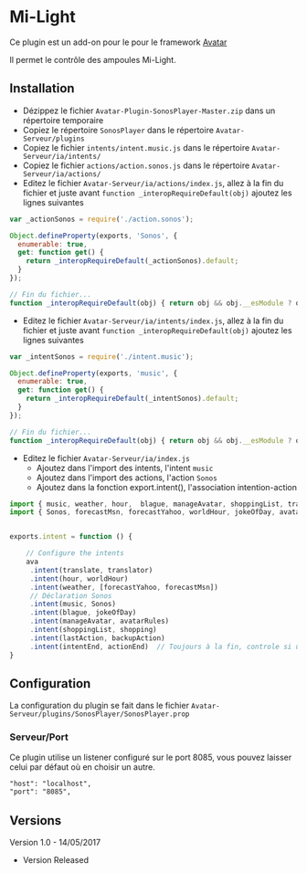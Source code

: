 Mi-Light
========

Ce plugin est un add-on pour le pour le framework [Avatar](https://github.com/Spikharpax/Avatar-Serveur)

Il permet le contrôle des ampoules Mi-Light.


## Installation

- Dézippez le fichier `Avatar-Plugin-SonosPlayer-Master.zip` dans un répertoire temporaire
- Copiez le répertoire `SonosPlayer` dans le répertoire `Avatar-Serveur/plugins`
- Copiez le fichier `intents/intent.music.js` dans le répertoire `Avatar-Serveur/ia/intents/`
- Copiez le fichier `actions/action.sonos.js` dans le répertoire `Avatar-Serveur/ia/actions/`
- Editez le fichier `Avatar-Serveur/ia/actions/index.js`, allez à la fin du fichier et juste avant `function _interopRequireDefault(obj)` ajoutez les lignes suivantes

```javascript
var _actionSonos = require('./action.sonos');

Object.defineProperty(exports, 'Sonos', {
  enumerable: true,
  get: function get() {
    return _interopRequireDefault(_actionSonos).default;
  }
});

// Fin du fichier...
function _interopRequireDefault(obj) { return obj && obj.__esModule ? obj : { default: obj }; }
```

- Editez le fichier `Avatar-Serveur/ia/intents/index.js`, allez à la fin du fichier et juste avant `function _interopRequireDefault(obj)` ajoutez les lignes suivantes

```javascript
var _intentSonos = require('./intent.music');

Object.defineProperty(exports, 'music', {
  enumerable: true,
  get: function get() {
    return _interopRequireDefault(_intentSonos).default;
  }
});

// Fin du fichier...
function _interopRequireDefault(obj) { return obj && obj.__esModule ? obj : { default: obj }; }
```

- Editez le fichier `Avatar-Serveur/ia/index.js`
	- Ajoutez dans l'import des intents, l'intent `music`
	- Ajoutez dans l'import des actions, l'action `Sonos`
	- Ajoutez dans la fonction export.intent(), l'association intention-action

```javascript
import { music, weather, hour,  blague, manageAvatar, shoppingList, translate, lastAction, intentEnd} from './intents';
import { Sonos, forecastMsn, forecastYahoo, worldHour, jokeOfDay, avatarRules, shopping, translator, backupAction, actionEnd} from './actions';


exports.intent = function () {

	// Configure the intents
	ava
	 .intent(translate, translator)
	 .intent(hour, worldHour)
	 .intent(weather, [forecastYahoo, forecastMsn])
	 // Déclaration Sonos
	 .intent(music, Sonos)
	 .intent(blague, jokeOfDay)
	 .intent(manageAvatar, avatarRules)
	 .intent(shoppingList, shopping)
	 .intent(lastAction, backupAction)
	 .intent(intentEnd, actionEnd)  // Toujours à la fin, controle si une règle est passée
}
```


## Configuration
La configuration du plugin se fait dans le fichier `Avatar-Serveur/plugins/SonosPlayer/SonosPlayer.prop`

### Serveur/Port
Ce plugin utilise un listener configuré sur le port 8085, vous pouvez laisser celui par défaut où en choisir un autre.

```xml
"host": "localhost",
"port": "8085",
```	
	

## Versions

Version 1.0 - 14/05/2017
- Version Released